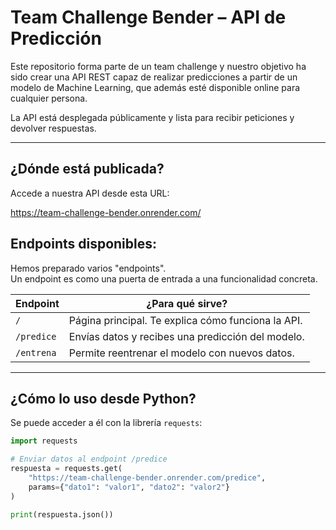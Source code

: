 # Team Challenge Bender – API de Predicción

Este repositorio forma parte de un team challenge y nuestro objetivo ha sido crear una API REST capaz de realizar predicciones a partir de un modelo de Machine Learning, que además esté disponible online para cualquier persona.

La API está desplegada públicamente y lista para recibir peticiones y devolver respuestas. 

---

## ¿Dónde está publicada?

Accede a nuestra API desde esta URL:

https://team-challenge-bender.onrender.com/



## Endpoints disponibles:

Hemos preparado varios "endpoints".  
Un endpoint es como una puerta de entrada a una funcionalidad concreta.

| Endpoint        | ¿Para qué sirve?                                                                                              |
|-----------------|---------------------------------------------------------------------------------------------------------------|
| `/`             | Página principal. Te explica cómo funciona la API.          |
| `/predice`      | Envías datos y recibes una predicción del modelo.                                                             |
| `/entrena`      | Permite reentrenar el modelo con nuevos datos.  |


---

## ¿Cómo lo uso desde Python?

Se puede acceder a él  con la librería `requests`:

```python
import requests

# Enviar datos al endpoint /predice
respuesta = requests.get(
    "https://team-challenge-bender.onrender.com/predice",
    params={"dato1": "valor1", "dato2": "valor2"}
)

print(respuesta.json())
